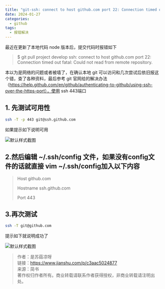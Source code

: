 ```yaml
---
title: "git-ssh: connect to host github.com port 22: Connection timed out"
date: 2024-01-27
categories:
  - github
tags:
  - 报错解决
---
```


最近在更新了本地代码 node 版本后，提交代码时报错如下

>$ git pull project develop
ssh: connect to host github.com port 22: Connection timed out
fatal: Could not read from remote repository.

本以为是网络的问题或者被墙了，在确认本地 git 可以访问和几次尝试后依旧报这个错，查了各种资料，最后参考 git 官网给的解决办法（https://help.github.com/en/github/authenticating-to-github/using-ssh-over-the-https-port），使用 ssh 443端口

## 1. 先测试可用性
```sh
ssh -T -p 443 git@ssh.github.com
```

如果提示如下说明可用

![默认样式截图](/image/posts/17080267-d7044850bfda0c00.webp)

## 2.然后编辑 ~/.ssh/config 文件，如果没有config文件的话就直接 vim ~/.ssh/config加入以下内容
>Host github.com
>
>Hostname ssh.github.com
>
>Port 443

## 3.再次测试
```sh
ssh -T git@github.com
```

提示如下就说明成功了

![默认样式截图](/image/posts/17080267-b51a508fcee41f6b.webp)

>作者：是苏菇凉呀<br>
>链接：https://www.jianshu.com/p/c3aac5024877<br>
>来源：简书<br>
>著作权归作者所有。商业转载请联系作者获得授权，非商业转载请注明出处。